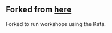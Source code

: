 ## Forked from [here](https://github.com/emilybache/GildedRose-Refactoring-Kata)

Forked to run workshops using the Kata.

